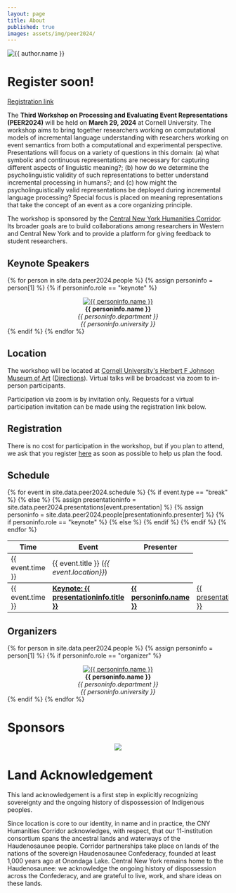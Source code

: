 ```yaml
---
layout: page
title: About
published: true
images: assets/img/peer2024/
---
```


<div class="page" markdown="1">

<img
    class="me"
    alt="{{ author.name }}"
    src="{{ site.author.photo | relative_url }}"
    srcset="{{ site.author.photo2x | relative_url }} 2x"
/>

# Register soon!
[Registration link](https://forms.gle/582nV71mjB6cc9u17)

The **Third Workshop on Processing and Evaluating Event Representations (PEER2024)** will be held on **March 29, 2024** at Cornell University. The workshop aims to bring together researchers working on computational models of incremental language understanding with researchers working on event semantics from both a computational and experimental perspective. Presentations will focus on a variety of questions in this domain: (a) what symbolic and continuous representations are necessary for capturing different aspects of linguistic meaning?; (b) how do we determine the psycholinguistic validity of such representations to better understand incremental processing in humans?; and (c) how might the psycholinguistically valid representations be deployed during incremental language processing? Special focus is placed on meaning representations that take the concept of an event as a core organizing principle.

The workshop is sponsored by the [Central New York Humanities Corridor](https://www.cnycorridor.net/). Its broader goals are to build collaborations among researchers in Western and Central New York and to provide a platform for giving feedback to student researchers.

## Keynote Speakers

{% for person in site.data.peer2024.people %}
{% assign personinfo = person[1] %}
{% if personinfo.role == "keynote" %}
<center>
<a href="{{ personinfo.website }}"><img class="people" alt="{{ personinfo.name }}" src="{{ page.images | relative_url }}{{ personinfo.image }}" srcset="{{ page.images | relative_url }}{{ personinfo.image }}" /></a>
</center>  
<center><b>{{ personinfo.name }}</b></center>
<center><i>{{ personinfo.department }}</i></center>
<center><i>{{ personinfo.university }}</i></center>
<!-- {{ personinfo.description }} -->
{% endif %}    
{% endfor %}

## Location

The workshop will be located at [Cornell University's Herbert F Johnson Museum of Art](https://museum.cornell.edu/) ([Directions](https://maps.app.goo.gl/ztrTsHKZvDcyvbQB6)). Virtual talks will be broadcast via zoom to in-person participants. 

Participation via zoom is by invitation only. Requests for a virtual participation invitation can be made using the registration link below.  

## Registration

There is no cost for participation in the workshop, but if you plan to attend, we ask that you register [here](https://forms.gle/582nV71mjB6cc9u17) as soon as possible to help us plan the food.

## Schedule

<table>
<tr>
<th>Time</th>
<th>Event</th>
<th>Presenter</th>
</tr>
{% for event in site.data.peer2024.schedule %}
{% if event.type == "break" %}
<tr>
    <td style="border-bottom: 1pt solid black;border-top: 1pt solid black">{{ event.time }}</td>
    <td style="border-bottom: 1pt solid black;border-top: 1pt solid black">{{ event.title }} (<i>{{ event.location}}</i>)</td>
    <td style="border-bottom: 1pt solid black;border-top: 1pt solid black"></td>
</tr>
{% else %}
{% assign presentationinfo = site.data.peer2024.presentations[event.presentation] %}
{% assign personinfo = site.data.peer2024.people[presentationinfo.presenter] %}

<tr>
    <td>{{ event.time }}</td>
    {% if personinfo.role == "keynote" %}
    <td><b><a href="{{ '/talks' | relative_url }}#{{ event.presentation }}">Keynote: {{ presentationinfo.title }}</a></b></td>
    <td><b><a href="{{ personinfo.website }}">{{ personinfo.name }}</a></b></td>
    {% else %}
    <td><a href="{{ '/talks' | relative_url }}#{{ event.presentation }}">{{ presentationinfo.title }}</a></td>
    <td><a href="{{ personinfo.website }}">{{ personinfo.name }}</a></td>
    {% endif %}
</tr>
{% endif %}
{% endfor %}
</table>

## Organizers

{% for person in site.data.peer2024.people %}
{% assign personinfo = person[1] %}
{% if personinfo.role == "organizer" %}
<center>
<a href="{{ personinfo.website }}"><img class="people" alt="{{ personinfo.name }}" src="{{ page.images | relative_url }}{{ personinfo.image }}" srcset="{{ page.images | relative_url }}{{ personinfo.image }}" /></a>
</center>  
<center><b>{{ personinfo.name }}</b></center>
<center><i>{{ personinfo.department }}</i></center>
<center><i>{{ personinfo.university }}</i></center>
<!-- {{ personinfo.description }} -->
{% endif %}    
{% endfor %}

# Sponsors

<center><img src="https://www.cnycorridor.net/docs/2/Logo_-_Full_Color.svg" href="https://www.cnycorridor.net/calendar/"></center>

# Land Acknowledgement

This land acknowledgement is a first step in explicitly recognizing sovereignty and the ongoing history of dispossession of Indigenous peoples.

Since location is core to our identity, in name and in practice, the CNY Humanities Corridor acknowledges, with respect, that our 11-institution consortium spans the ancestral lands and waterways of the Haudenosaunee people. Corridor partnerships take place on lands of the nations of the sovereign Haudenosaunee Confederacy, founded at least 1,000 years ago at Onondaga Lake. Central New York remains home to the Haudenosaunee: we acknowledge the ongoing history of dispossession across the Confederacy, and are grateful to live, work, and share ideas on these lands.


</div>
